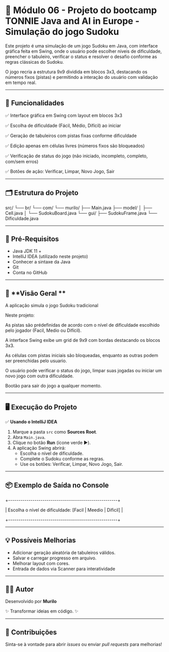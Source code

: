 # 🎯 Módulo 06 - Projeto do bootcamp TONNIE Java and AI in Europe - Simulação do jogo Sudoku


Este projeto é uma simulação de um jogo Sudoku em Java, com interface gráfica feita em Swing, onde o usuário pode escolher níveis de dificuldade, preencher o tabuleiro, verificar o status e resolver o desafio conforme as regras clássicas do Sudoku.

O jogo recria a estrutura 9x9 dividida em blocos 3x3, destacando os números fixos (pistas) e permitindo a interação do usuário com validação em tempo real.

---

## 📌 **Funcionalidades**

✅ Interface gráfica em Swing com layout em blocos 3x3

✅ Escolha de dificuldade (Fácil, Médio, Difícil) ao iniciar

✅ Geração de tabuleiros com pistas fixas conforme dificuldade

✅ Edição apenas em células livres (números fixos são bloqueados)

✅ Verificação de status do jogo (não iniciado, incompleto, completo, com/sem erros)

✅ Botões de ação: Verificar, Limpar, Novo Jogo, Sair

---

## 🗂️ **Estrutura do Projeto**

src/
└── br/
└── com/
└── murilo/
├── Main.java
├── model/
│     ├── Cell.java
│     └── SudokuBoard.java
└── gui/
├── SudokuFrame.java
└── Dificuldade.java

---

## 🛑 **Pré-Requisitos**
- Java JDK 11 +
- IntelliJ IDEA (utilizado neste projeto)
- Conhecer a sintaxe da Java
- Git
- Conta no GitHub


---

## 🎯 **Visão Geral **

A aplicação simula o jogo Sudoku tradicional

Neste projeto:

As pistas são prédefinidas de acordo com o nível de dificuldade escolhido pelo jogador (Facil, Medio ou Difícil).

A interface Swing exibe um grid de 9x9 com bordas destacando os blocos 3x3.

As células com pistas iniciais são bloqueadas, enquanto as outras podem ser preenchidas pelo usuario.

O usuário pode verificar o status do jogo, limpar suas jogadas ou iniciar um novo jogo com outra dificuldade.

Bootão para sair do jogo a qualquer momento.

---

## 🖥️ **Execução do Projeto**

✅ **Usando o IntelliJ IDEA**
1. Marque a pasta `src` como **Sources Root**.
2. Abra `Main.java`.
3. Clique no botão **Run** (ícone verde ▶️).
4. A aplicação Swing abrirá:
    - Escolha o nível de dificuldade.
    - Complete o Sudoku conforme as regras.
    - Use os botões: Verificar, Limpar, Novo Jogo, Sair.

---

## 📦 **Exemplo de Saída no Console**

+------------------------------------------------------+

| Escolha o nível de dificuldade: [Facil | Meedio | Dificil] |

+------------------------------------------------------+

---

## 💡 **Possíveis Melhorias**
- Adicionar geração aleatória de tabuleiros válidos.
- Salvar e carregar progresso em arquivo.
- Melhorar layout com cores.
- Entrada de dados via Scanner para interatividade

---

## 👨‍💻 **Autor**
Desenvolvido por **Murilo**

✨ Transformar ideias em código. ✨

---

## 🤝 **Contribuições**
Sinta-se à vontade para abrir *issues* ou enviar *pull requests* para melhorias!
